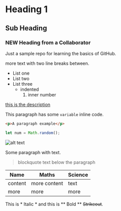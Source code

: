 # Heading 1
## Sub Heading
### NEW Heading from a Collaborator

Just a sample repo for learning the basics of GitHub.

more text with two line breaks between.

- List one
- List two
- List three
  - indented
    1. inner number
    
[this is the description](http://www.github.com)

This paragraph has some `variable` inline code.

```html
<p>A paragraph example</p>
```
```javascript
let num = Math.random();
```

![alt text](http://picsum.photos/200/200)

Some paragraph with text.
> blockquote text below the paragraph

| Name | Maths | Science |
| --- | --- | --- |
| content | more content | text |
| more | more | more |

This is * Italic * and this is ** Bold ** ~~Strikeout~~.
